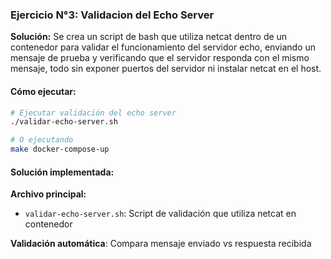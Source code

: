 ### Ejercicio N°3: Validacion del Echo Server

**Solución:** Se crea un script de bash que utiliza netcat dentro de un contenedor para validar el funcionamiento del servidor echo, enviando un mensaje de prueba y verificando que el servidor responda con el mismo mensaje, todo sin exponer puertos del servidor ni instalar netcat en el host.

#### Cómo ejecutar:
```bash
# Ejecutar validación del echo server
./validar-echo-server.sh

# O ejecutando
make docker-compose-up
```

#### Solución implementada:

**Archivo principal:**
- `validar-echo-server.sh`: Script de validación que utiliza netcat en contenedor


**Validación automática**: Compara mensaje enviado vs respuesta recibida



